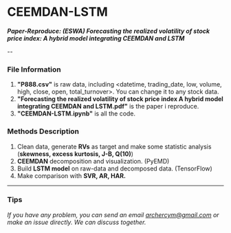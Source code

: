 # CEEMDAN-LSTM
***Paper-Reproduce: (ESWA) Forecasting the realized volatility of stock price index: A hybrid model integrating CEEMDAN and LSTM***

--
### File Information
1. **"P888.csv"** is raw data, including <datetime, trading_date, low, volume, high, close, open, total_turnover>. You can change it to any stock data.
2. **"Forecasting the realized volatility of stock price index A hybrid model integrating CEEMDAN and LSTM.pdf"** is the paper i reproduce.
3. **"CEEMDAN-LSTM.ipynb"** is all the code.

### Methods Description
1. Clean data, generate **RVs** as target and make some statistic analysis (**skewness, excess kurtosis, J-B, Q(10)**)
2. **CEEMDAN** decomposition and visualization. (PyEMD)
3. Build **LSTM model** on raw-data and decomposed data. (TensorFlow)
4. Make comparison with **SVR, AR, HAR.**

---
### Tips
*If you have any problem, you can send an email archercym@gmail.com or make an issue directly. We can discuss together.*
